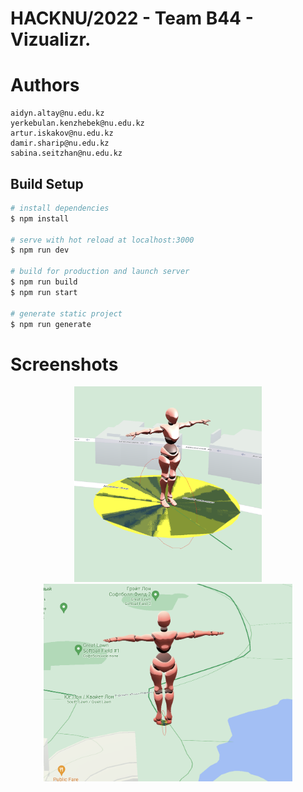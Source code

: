 # HACKNU/2022 - Team B44 - Vizualizr.

# Authors

```
aidyn.altay@nu.edu.kz
yerkebulan.kenzhebek@nu.edu.kz
artur.iskakov@nu.edu.kz
damir.sharip@nu.edu.kz
sabina.seitzhan@nu.edu.kz
```

## Build Setup

```bash
# install dependencies
$ npm install

# serve with hot reload at localhost:3000
$ npm run dev

# build for production and launch server
$ npm run build
$ npm run start

# generate static project
$ npm run generate
```

# Screenshots

<p align="center">
    <img src="/img/screenshot1.png" width="300"/>
    <img src="/img/screenshot2.png" width="398"/>
</p>
